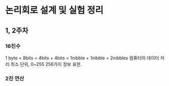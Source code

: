 # 논리회로 설계 및 실험 정리
## 1, 2주차
### 16진수
1 byte = 8bits = 4bits + 4bits = 1nibble + 1nibble = 2nibbles
컴퓨터의 데이터 처리 최소 단위, 0~255 256가지 정보 표현.
### 2진 연산
